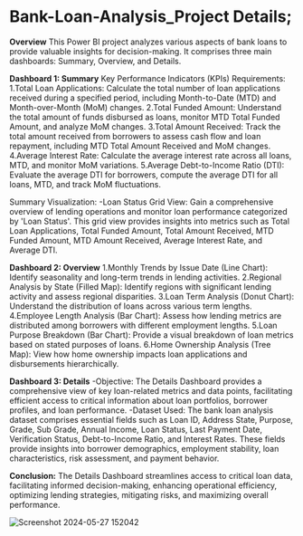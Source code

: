 # Bank-Loan-Analysis_Project Details;
**Overview**
This Power BI project analyzes various aspects of bank loans to provide valuable insights for decision-making. It comprises three main dashboards: Summary, Overview, and Details.

**Dashboard 1: Summary**
Key Performance Indicators (KPIs) Requirements:
1.Total Loan Applications: Calculate the total number of loan applications received during a specified period, including Month-to-Date (MTD) and Month-over-Month (MoM) changes.
2.Total Funded Amount: Understand the total amount of funds disbursed as loans, monitor MTD Total Funded Amount, and analyze MoM changes.
3.Total Amount Received: Track the total amount received from borrowers to assess cash flow and loan repayment, including MTD Total Amount Received and MoM changes.
4.Average Interest Rate: Calculate the average interest rate across all loans, MTD, and monitor MoM variations.
5.Average Debt-to-Income Ratio (DTI): Evaluate the average DTI for borrowers, compute the average DTI for all loans, MTD, and track MoM fluctuations.

Summary Visualization:
-Loan Status Grid View: Gain a comprehensive overview of lending operations and monitor loan performance categorized by 'Loan Status'. This grid view provides insights into metrics such as Total Loan Applications, Total Funded Amount, Total Amount Received, MTD Funded Amount, MTD Amount Received, Average Interest Rate, and Average DTI.

**Dashboard 2: Overview**
1.Monthly Trends by Issue Date (Line Chart): Identify seasonality and long-term trends in lending activities.
2.Regional Analysis by State (Filled Map): Identify regions with significant lending activity and assess regional disparities.
3.Loan Term Analysis (Donut Chart): Understand the distribution of loans across various term lengths.
4.Employee Length Analysis (Bar Chart): Assess how lending metrics are distributed among borrowers with different employment lengths.
5.Loan Purpose Breakdown (Bar Chart): Provide a visual breakdown of loan metrics based on stated purposes of loans.
6.Home Ownership Analysis (Tree Map): View how home ownership impacts loan applications and disbursements hierarchically.

**Dashboard 3: Details**
-Objective:
The Details Dashboard provides a comprehensive view of key loan-related metrics and data points, facilitating efficient access to critical information about loan portfolios, borrower profiles, and loan performance.
-Dataset Used:
The bank loan analysis dataset comprises essential fields such as Loan ID, Address State, Purpose, Grade, Sub Grade, Annual Income, Loan Status, Last Payment Date, Verification Status, Debt-to-Income Ratio, and Interest Rates. These fields provide insights into borrower demographics, employment stability, loan characteristics, risk assessment, and payment behavior.

**Conclusion:**
The Details Dashboard streamlines access to critical loan data, facilitating informed decision-making, enhancing operational efficiency, optimizing lending strategies, mitigating risks, and maximizing overall performance.


![Screenshot 2024-05-27 152042](https://github.com/adityadeshmukh1597/Bank-Loan-Analysis/assets/108214450/19255ca4-c845-429e-a103-c69fe3588eb4)




